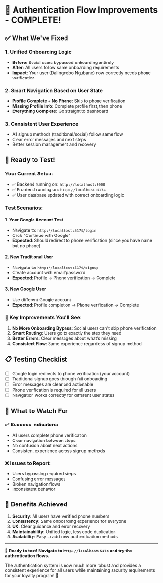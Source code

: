 # 🎉 Authentication Flow Improvements - COMPLETE!

## ✅ What We've Fixed

### 1. **Unified Onboarding Logic**
- **Before**: Social users bypassed onboarding entirely
- **After**: All users follow same onboarding requirements
- **Impact**: Your user (Dalingcebo Ngubane) now correctly needs phone verification

### 2. **Smart Navigation Based on User State**
- **Profile Complete + No Phone**: Skip to phone verification
- **Missing Profile Info**: Complete profile first, then phone
- **Everything Complete**: Go straight to dashboard

### 3. **Consistent User Experience**
- All signup methods (traditional/social) follow same flow
- Clear error messages and next steps
- Better session management and recovery

## 🚀 Ready to Test!

### Your Current Setup:
- ✅ Backend running on: `http://localhost:8000`
- ✅ Frontend running on: `http://localhost:5174`
- ✅ User database updated with correct onboarding logic

### Test Scenarios:

#### 1. **Your Google Account Test**
   - Navigate to: `http://localhost:5174/login`
   - Click "Continue with Google"
   - **Expected**: Should redirect to phone verification (since you have name but no phone)

#### 2. **New Traditional User**
   - Navigate to: `http://localhost:5174/signup`  
   - Create account with email/password
   - **Expected**: Profile → Phone verification → Complete

#### 3. **New Google User**
   - Use different Google account
   - **Expected**: Profile completion → Phone verification → Complete

### 🎯 Key Improvements You'll See:

1. **No More Onboarding Bypass**: Social users can't skip phone verification
2. **Smart Routing**: Users go to exactly the step they need
3. **Better Errors**: Clear messages about what's missing
4. **Consistent Flow**: Same experience regardless of signup method

## 📋 Testing Checklist

- [ ] Google login redirects to phone verification (your account)
- [ ] Traditional signup goes through full onboarding
- [ ] Error messages are clear and actionable
- [ ] Phone verification is required for all users
- [ ] Navigation works correctly for different user states

## 🚨 What to Watch For

### ✅ Success Indicators:
- All users complete phone verification
- Clear navigation between steps
- No confusion about next actions
- Consistent experience across signup methods

### ❌ Issues to Report:
- Users bypassing required steps
- Confusing error messages
- Broken navigation flows
- Inconsistent behavior

## 🎉 Benefits Achieved

1. **Security**: All users have verified phone numbers
2. **Consistency**: Same onboarding experience for everyone  
3. **UX**: Clear guidance and error recovery
4. **Maintainability**: Unified logic, less code duplication
5. **Scalability**: Easy to add new authentication methods

---

**🎯 Ready to test! Navigate to `http://localhost:5174` and try the authentication flows.**

The authentication system is now much more robust and provides a consistent experience for all users while maintaining security requirements for your loyalty program! 🚀
